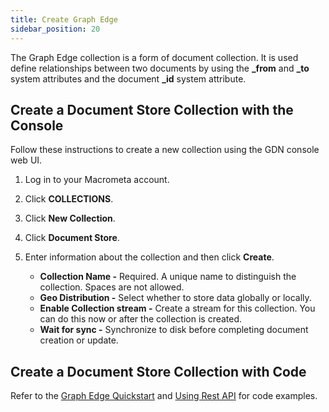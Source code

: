 ```yaml
---
title: Create Graph Edge
sidebar_position: 20
---
```


The Graph Edge collection is a form of document collection. It is used define relationships between two documents by using the **_from** and **_to** system attributes and the document **_id** system attribute.

## Create a Document Store Collection with the Console

Follow these instructions to create a new collection using the GDN console web UI.

1. Log in to your Macrometa account.
1. Click **COLLECTIONS**.
1. Click **New Collection**.
1. Click **Document Store**.
1. Enter information about the collection and then click **Create**.

   - **Collection Name -** Required. A unique name to distinguish the collection. Spaces are not allowed.
   - **Geo Distribution -** Select whether to store data globally or locally.
   - **Enable Collection stream -** Create a stream for this collection. You can do this now or after the collection is created.
   - **Wait for sync -** Synchronize to disk before completing document creation or update.

## Create a Document Store Collection with Code

Refer to the [Graph Edge Quickstart](quickstart.md) and [Using Rest API](using-rest-api.md) for code examples.